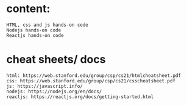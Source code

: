 # content:
    HTML, css and js hands-on code
    Nodejs hands-on code
    Reactjs hands-on code
    

# cheat sheets/ docs
    html: https://web.stanford.edu/group/csp/cs21/htmlcheatsheet.pdf
    css: https://web.stanford.edu/group/csp/cs21/csscheatsheet.pdf
    js: https://javascript.info/
    nodejs: https://nodejs.org/en/docs/
    reactjs: https://reactjs.org/docs/getting-started.html
